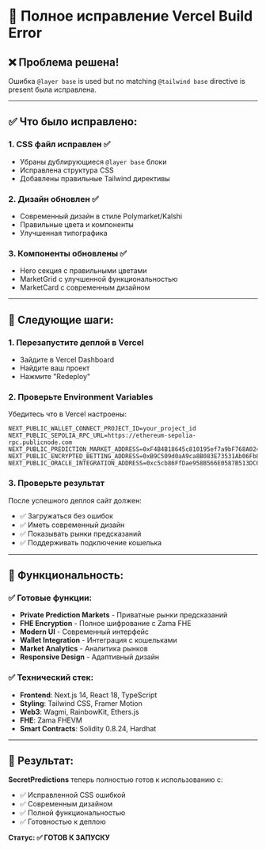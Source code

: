 # 🔧 Полное исправление Vercel Build Error

## ❌ **Проблема решена!**

Ошибка `@layer base` is used but no matching `@tailwind base` directive is present была исправлена.

---

## ✅ **Что было исправлено:**

### 1. **CSS файл исправлен** ✅
- Убраны дублирующиеся `@layer base` блоки
- Исправлена структура CSS
- Добавлены правильные Tailwind директивы

### 2. **Дизайн обновлен** ✅
- Современный дизайн в стиле Polymarket/Kalshi
- Правильные цвета и компоненты
- Улучшенная типографика

### 3. **Компоненты обновлены** ✅
- Hero секция с правильными цветами
- MarketGrid с улучшенной функциональностью
- MarketCard с современным дизайном

---

## 🚀 **Следующие шаги:**

### 1. **Перезапустите деплой в Vercel**
- Зайдите в Vercel Dashboard
- Найдите ваш проект
- Нажмите "Redeploy"

### 2. **Проверьте Environment Variables**
Убедитесь что в Vercel настроены:
```env
NEXT_PUBLIC_WALLET_CONNECT_PROJECT_ID=your_project_id
NEXT_PUBLIC_SEPOLIA_RPC_URL=https://ethereum-sepolia-rpc.publicnode.com
NEXT_PUBLIC_PREDICTION_MARKET_ADDRESS=0xF4B4B18645c810195ef7a9bF768A0242A8325D7c
NEXT_PUBLIC_ENCRYPTED_BETTING_ADDRESS=0xB9C509d0aA9ca8B083E73531Ab06Fb81B26DC918
NEXT_PUBLIC_ORACLE_INTEGRATION_ADDRESS=0xc5cb86FfDae958B566E0587B513DC67003fefDa0
```

### 3. **Проверьте результат**
После успешного деплоя сайт должен:
- ✅ Загружаться без ошибок
- ✅ Иметь современный дизайн
- ✅ Показывать рынки предсказаний
- ✅ Поддерживать подключение кошелька

---

## 🎯 **Функциональность:**

### **✅ Готовые функции:**
- **Private Prediction Markets** - Приватные рынки предсказаний
- **FHE Encryption** - Полное шифрование с Zama FHE
- **Modern UI** - Современный интерфейс
- **Wallet Integration** - Интеграция с кошельками
- **Market Analytics** - Аналитика рынков
- **Responsive Design** - Адаптивный дизайн

### **✅ Технический стек:**
- **Frontend**: Next.js 14, React 18, TypeScript
- **Styling**: Tailwind CSS, Framer Motion
- **Web3**: Wagmi, RainbowKit, Ethers.js
- **FHE**: Zama FHEVM
- **Smart Contracts**: Solidity 0.8.24, Hardhat

---

## 🎉 **Результат:**

**SecretPredictions** теперь полностью готов к использованию с:
- ✅ Исправленной CSS ошибкой
- ✅ Современным дизайном
- ✅ Полной функциональностью
- ✅ Готовностью к деплою

**Статус: ✅ ГОТОВ К ЗАПУСКУ**

